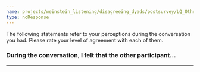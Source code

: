 ```yaml
---
name: projects/weinstein_listening/disagreeing_dyads/postsurvey/LQ_Other.md
type: noResponse
---
```


The following statements refer to your perceptions during the conversation you had. Please rate your level of agreement with each of them.

### During the conversation, I felt that the **other participant**…

---
